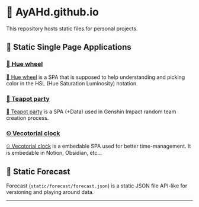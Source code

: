 
# 👤 AyAHd.github.io
This repository hosts static files for personal projects.

## 📁 Static Single Page Applications

### [🌈 Hue wheel](hue-wheel.htm)
[🌈 Hue wheel](hue-wheel.htm) is a SPA that is supposed to help understanding and picking color in the HSL (Hue Saturation Luminosity) notation.

### [🍵 Teapot party](teapot-party.htm)
[🍵 Teapot party](teapot-party.htm) is a SPA (+Data) used in Genshin Impact random team creation process. 

### [⏲ Vecotorial clock](clock.htm)
[⏲ Vecotorial clock](clock.htm) is a embedable SPA used for better time-management. It is embedable in Notion, Obsidian, etc... 

## 📁 Static Forecast
Forecast (`static/forecast/forecast.json`) is a static JSON file API-like for versioning and playing around data.


---
